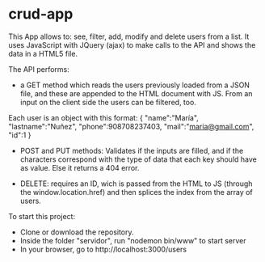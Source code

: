 # crud-app

This App allows to: see, filter, add, modify and delete users from a list. It uses JavaScript with JQuery (ajax) to make calls to the API and shows the data in a HTML5 file.

The API performs:
- a GET method which reads the users previously loaded from a JSON file, and these are appended to the HTML document with JS. From an input on the client side the users can be filtered, too.

Each user is an object with this format: 
{
    "name":"María",
    "lastname":"Nuñez",
    "phone":908708237403,
    "mail":"maria@gmail.com",
    "id":1
}
- POST and PUT methods: Validates if the inputs are filled, and if the characters correspond with the type of data that each key should have as value. Else it returns a 404 error. 

- DELETE: requires an ID, wich is passed from the HTML to JS (through the window.location.href) and then splices the index from the array of users.

To start this project:
- Clone or download the repository.
- Inside the folder "servidor", run "nodemon bin/www" to start server
- In your browser, go to http://localhost:3000/users